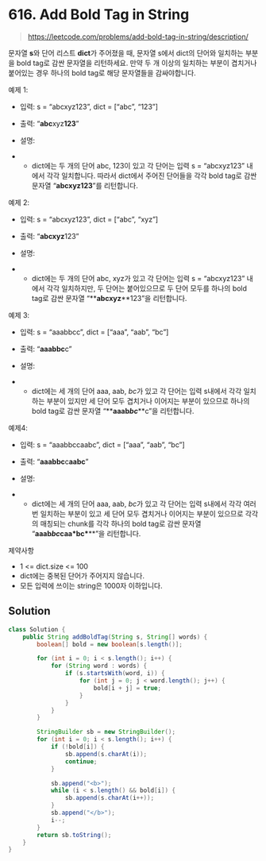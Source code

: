 # 616. Add Bold Tag in String

> https://leetcode.com/problems/add-bold-tag-in-string/description/

문자열 **s**와 단어 리스트 **dict**가 주어졌을 때, 문자열 s에서 dict의 단어와 일치하는 부분을 bold tag로 감싼 문자열을 리턴하세요. 만약 두 개 이상의 일치하는 부분이 겹치거나 붙어있는 경우 하나의 bold tag로 해당 문자열들을 감싸야합니다.

예제 1:

- 입력: s = “abcxyz123”, dict = [“abc”, “123”]

- 출력: “<b>abc</b>xyz<b>123</b>”

- 설명:

- - dict에는 두 개의 단어 abc, 123이 있고 각 단어는 입력 s = “abcxyz123” 내에서 각각 일치합니다. 따라서 dict에서 주어진 단어들을 각각 bold tag로 감싼 문자열 “**<b>**abc**</b>**xyz**<b>**123**</b>**”를 리턴합니다.

예제 2:

- 입력: s = “abcxyz123”, dict = [“abc”, “xyz”]

- 출력: “<b>abcxyz</b>123”

- 설명:

- - dict에는 두 개의 단어 abc, xyz가 있고 각 단어는 입력 s = “abcxyz123” 내에서 각각 일치하지만, 두 단어는 붙어있으므로 두 단어 모두를 하나의 bold tag로 감싼 문자열 “**<b>**abcxyz**</b>**123”을 리턴합니다.

예제 3:

- 입력: s = “aaabbcc”, dict = [“aaa”, “aab”, “bc”]

- 출력: “<b>aaabbc</b>c”

- 설명:

- - dict에는 세 개의 단어 aaa, aab, *bc*가 있고 각 단어는 입력 s내에서 각각 일치하는 부분이 있지만 세 단어 모두 겹치거나 이어지는 부분이 있으므로 하나의 bold tag로 감싼 문자열 “**<b>**aaab*bc***</b>**c”을 리턴합니다.

예제4:

- 입력: s = “aaabbccaabc”, dict = [“aaa”, “aab”, “bc”]

- 출력: “<b>aaabbc</b>c<b>aabc</b>”

- 설명:

- - dict에는 세 개의 단어 aaa, aab, *bc*가 있고 각 단어는 입력 s내에서 각각 여러번 일치하는 부분이 있고 세 단어 모두 겹치거나 이어지는 부분이 있으므로 각각의 매칭되는 chunk를 각각 하나의 bold tag로 감싼 문자열 “**<b>**aaab*bc***</b>**c**<b>**aa*b**c***</b>**”을 리턴합니다.

제약사항

- 1 <= dict.size <= 100
- dict에는 중복된 단어가 주어지지 않습니다.
- 모든 입력에 쓰이는 string은 1000자 이하입니다.

## Solution

```java
class Solution {
    public String addBoldTag(String s, String[] words) {
        boolean[] bold = new boolean[s.length()];

        for (int i = 0; i < s.length(); i++) {
            for (String word : words) {
                if (s.startsWith(word, i)) {
                    for (int j = 0; j < word.length(); j++) {
                        bold[i + j] = true;
                    }
                }
            }
        }

        StringBuilder sb = new StringBuilder();
        for (int i = 0; i < s.length(); i++) {
            if (!bold[i]) {
                sb.append(s.charAt(i));
                continue;
            }

            sb.append("<b>");
            while (i < s.length() && bold[i]) {
                sb.append(s.charAt(i++));
            }
            sb.append("</b>");
            i--;
        }
        return sb.toString();
    }
}
```

